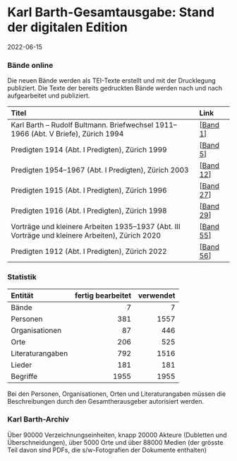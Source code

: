 # Karl Barth-Gesamtausgabe: Stand der digitalen Edition

2022-06-15

### Bände online
Die neuen Bände werden als TEI-Texte erstellt und mit der Drucklegung publiziert. Die Texte der bereits gedruckten Bände werden nach und nach aufgearbeitet und publiziert.

|Titel |Link |
|:-----|:----|
| Karl Barth – Rudolf Bultmann. Briefwechsel 1911–1966 (Abt. V Briefe), Zürich 1994 | [[Band 1](https://kbga.karl-barth.ch/volume/1)] |
| Predigten 1914 (Abt. I Predigten), Zürich 1999 | [[Band 5](https://kbga.karl-barth.ch/volume/5)] |
| Predigten 1954–1967 (Abt. I Predigten), Zürich 2003 | [[Band 12](https://kbga.karl-barth.ch/volume/12)] |
| Predigten 1915 (Abt. I Predigten), Zürich 1996 | [[Band 27](https://kbga.karl-barth.ch/volume/27)] |
| Predigten 1916 (Abt. I Predigten), Zürich 1998 | [[Band 29](https://kbga.karl-barth.ch/volume/29)] |
| Vorträge und kleinere Arbeiten 1935–1937 (Abt. III Vorträge und kleinere Arbeiten), Zürich 2020 | [[Band 55](https://kbga.karl-barth.ch/volume/55)] |
| Predigten 1912 (Abt. I Predigten), Zürich 2022 | [[Band 56](https://kbga.karl-barth.ch/volume/56)] |

### Statistik
|Entität|fertig bearbeitet|verwendet|
|:---|---:|---:|
|Bände | 7 |7 |
|Personen | 381 |1557 |
|Organisationen | 87 |446 |
|Orte | 206 |525 |
|Literaturangaben | 792 |1516 |
|Lieder | 181 |181 |
|Begriffe | 1955 |1955 |

Bei den Personen, Organisationen, Orten und Literaturangaben müssen die Beschreibungen durch den Gesamtherausgeber autorisiert werden.

### Karl Barth-Archiv
Über 90000 Verzeichnungseinheiten, knapp 20000 Akteure (Dubletten und Überschneidungen), über 5000 Orte und über 88000 Medien (der grösste Teil davon sind PDFs, die s/w-Fotografien der Dokumente enthalten)
